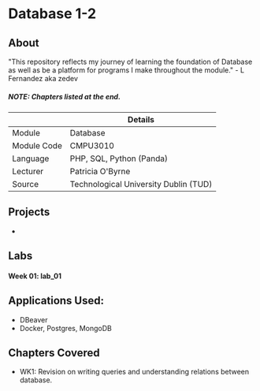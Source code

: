 # Database 1-2
## About

"This repository reflects my journey of learning the foundation of Database as well as be a platform for programs I make throughout the module." - L Fernandez aka zedev

##### **NOTE**: Chapters listed at the end.

|  | Details |
|-----------|-----------|
| Module | Database |
| Module Code | CMPU3010 |
| Language | PHP, SQL, Python (Panda) |
| Lecturer |  Patricia O'Byrne |
| Source | Technological University Dublin (TUD) |

## Projects
- 

## Labs
#### Week 01: lab_01

## Applications Used:
- DBeaver
- Docker, Postgres, MongoDB

## Chapters Covered
- WK1: Revision on writing queries and understanding relations between database.